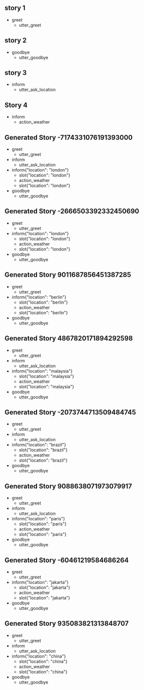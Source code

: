 ## story 1
* greet
    - utter_greet

## story 2
* goodbye
    - utter_goodbye

## story 3
* inform
    - utter_ask_location

## Story 4
* inform
    - action_weather 

## Generated Story -7174331076191393000
* greet
    - utter_greet
* inform
    - utter_ask_location
* inform{"location": "london"}
    - slot{"location": "london"}
    - action_weather
    - slot{"location": "london"}
* goodbye
    - utter_goodbye

## Generated Story -2666503392332450690
* greet
    - utter_greet
* inform{"location": "london"}
    - slot{"location": "london"}
    - action_weather
    - slot{"location": "london"}
* goodbye
    - utter_goodbye

## Generated Story 9011687856451387285
* greet
    - utter_greet
* inform{"location": "berlin"}
    - slot{"location": "berlin"}
    - action_weather
    - slot{"location": "berlin"}
* goodbye
    - utter_goodbye

## Generated Story 4867820171894292598
* greet
    - utter_greet
* inform
    - utter_ask_location
* inform{"location": "malaysia"}
    - slot{"location": "malaysia"}
    - action_weather
    - slot{"location": "malaysia"}
* goodbye
    - utter_goodbye

## Generated Story -2073744713509484745
* greet
    - utter_greet
* inform
    - utter_ask_location
* inform{"location": "brazil"}
    - slot{"location": "brazil"}
    - action_weather
    - slot{"location": "brazil"}
* goodbye
    - utter_goodbye

## Generated Story 9088638071973079917
* greet
    - utter_greet
* inform
    - utter_ask_location
* inform{"location": "paris"}
    - slot{"location": "paris"}
    - action_weather
    - slot{"location": "paris"}
* goodbye
    - utter_goodbye

## Generated Story -60461219584686264
* greet
    - utter_greet
* inform{"location": "jakarta"}
    - slot{"location": "jakarta"}
    - action_weather
    - slot{"location": "jakarta"}
* goodbye
    - utter_goodbye

## Generated Story 935083821313848707
* greet
    - utter_greet
* inform
    - utter_ask_location
* inform{"location": "china"}
    - slot{"location": "china"}
    - action_weather
    - slot{"location": "china"}
* goodbye
    - utter_goodbye

